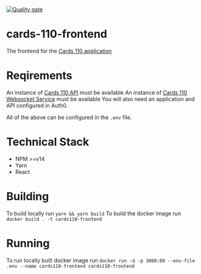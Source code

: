 [![Quality gate](https://sonarcloud.io/api/project_badges/quality_gate?project=daithihearn_cards-110-frontend)](https://sonarcloud.io/summary/new_code?id=daithihearn_cards-110-frontend)

# cards-110-frontend

The frontend for the [Cards 110 application](https://github.com/daithihearn/cards-110)

# Reqirements

An instance of [Cards 110 API](https://github.com/daithihearn/cards-110-api) must be available
An instance of [Cards 110 Websocket Service](https://github.com/daithihearn/cards-110-websocket-service) must be available
You will also need an application and API configured in Auth0.

All of the above can be configured in the `.env` file.

# Technical Stack

-   NPM >=v14
-   Yarn
-   React

# Building

To build locally run `yarn && yarn build`
To build the docker image run `docker build . -t cards110-frontend`

# Running

To run locally built docker image run `docker run -d -p 3000:80 --env-file .env --name cards110-frontend cards110-frontend`
